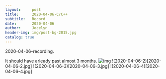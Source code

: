 ```yaml
---
layout:     post
title:      2020-04-06-C/C++
subtitle:   Record
date:       2020-04-06
author:     Jocelyn
header-img: img/post-bg-2015.jpg
catalog: true
---
```



2020-04-06-recording.

It should have arleady past almost 3 months.
![img](./2020-04-06-start/2020-04-06-2.jpg)
!(2020-04-06-2)[2020-04-06-2.jpg]
!(2020-04-06-3)[2020-04-06-3.jpg]
!(2020-04-06-4)[2020-04-06-4.jpg]
